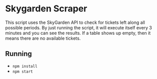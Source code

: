 # Skygarden Scraper

This script uses the SkyGarden API to check for tickets left along all possible periods.
By just running the script, it will execute itself every 3 minutes and you can see the results. 
If a table shows up empty, then it means there are no available tickets.

## Running 

* `npm install`
* `npm start`
